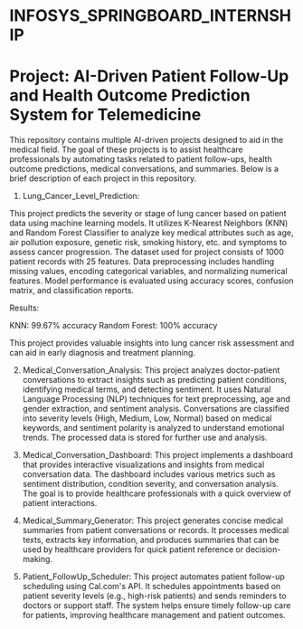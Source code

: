 # INFOSYS_SPRINGBOARD_INTERNSHIP

# Project: AI-Driven Patient Follow-Up and Health Outcome Prediction System for Telemedicine

This repository contains multiple AI-driven projects designed to aid in the medical field. The goal of these projects is to assist healthcare professionals by automating tasks related to patient follow-ups, health outcome predictions, medical conversations, and summaries. Below is a brief description of each project in this repository.

1. Lung_Cancer_Level_Prediction:
   
This project predicts the severity or stage of lung cancer based on patient data using machine learning models. It utilizes K-Nearest Neighbors (KNN) and Random Forest Classifier to analyze key medical attributes such as age, air pollution exposure, genetic risk, smoking history, etc. and symptoms to assess cancer progression. The dataset used for project consists of 1000 patient records with 25 features. Data preprocessing includes handling missing values, encoding categorical variables, and normalizing numerical features. Model performance is evaluated using accuracy scores, confusion matrix, and classification reports.

Results:

KNN: 99.67% accuracy
Random Forest: 100% accuracy

This project provides valuable insights into lung cancer risk assessment and can aid in early diagnosis and treatment planning.

2. Medical_Conversation_Analysis:
This project analyzes doctor-patient conversations to extract insights such as predicting patient conditions, identifying medical terms, and detecting sentiment. It uses Natural Language Processing (NLP) techniques for text preprocessing, age and gender extraction, and sentiment analysis. Conversations are classified into severity levels (High, Medium, Low, Normal) based on medical keywords, and sentiment polarity is analyzed to understand emotional trends. The processed data is stored for further use and analysis.

3. Medical_Conversation_Dashboard:
This project implements a dashboard that provides interactive visualizations and insights from medical conversation data. The dashboard includes various metrics such as sentiment distribution, condition severity, and conversation analysis. The goal is to provide healthcare professionals with a quick overview of patient interactions.

4. Medical_Summary_Generator:
This project generates concise medical summaries from patient conversations or records. It processes medical texts, extracts key information, and produces summaries that can be used by healthcare providers for quick patient reference or decision-making.

5. Patient_FollowUp_Scheduler:
This project automates patient follow-up scheduling using Cal.com's API. It schedules appointments based on patient severity levels (e.g., high-risk patients) and sends reminders to doctors or support staff. The system helps ensure timely follow-up care for patients, improving healthcare management and patient outcomes.

